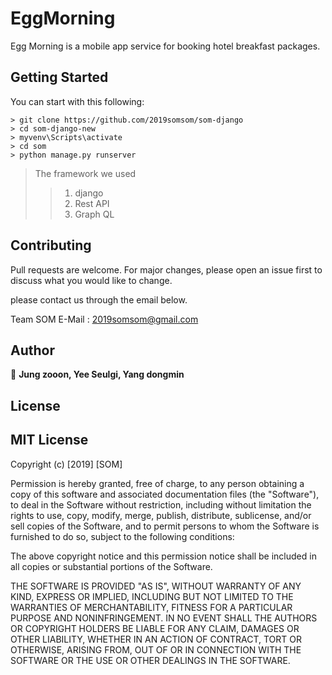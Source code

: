 EggMorning
==========
Egg Morning is a mobile app service for booking hotel breakfast packages.



## Getting Started

You can start with this following:

```
> git clone https://github.com/2019somsom/som-django
> cd som-django-new
> myvenv\Scripts\activate	
> cd som
> python manage.py runserver
```

> The framework we used
>   > 1. django
>   > 2. Rest API
>   > 3. Graph QL



## Contributing
Pull requests are welcome. For major changes, please open an issue first to discuss what you would like to change.

please contact us through the email below.

Team SOM 
E-Mail : <2019somsom@gmail.com>


## Author

👤 **Jung zooon, Yee Seulgi, Yang dongmin**

## License

MIT License
-----------
Copyright (c) [2019] [SOM]

Permission is hereby granted, free of charge, to any person obtaining a copy
of this software and associated documentation files (the "Software"), to deal
in the Software without restriction, including without limitation the rights
to use, copy, modify, merge, publish, distribute, sublicense, and/or sell
copies of the Software, and to permit persons to whom the Software is
furnished to do so, subject to the following conditions:

The above copyright notice and this permission notice shall be included in all
copies or substantial portions of the Software.

THE SOFTWARE IS PROVIDED "AS IS", WITHOUT WARRANTY OF ANY KIND, EXPRESS OR
IMPLIED, INCLUDING BUT NOT LIMITED TO THE WARRANTIES OF MERCHANTABILITY,
FITNESS FOR A PARTICULAR PURPOSE AND NONINFRINGEMENT. IN NO EVENT SHALL THE
AUTHORS OR COPYRIGHT HOLDERS BE LIABLE FOR ANY CLAIM, DAMAGES OR OTHER
LIABILITY, WHETHER IN AN ACTION OF CONTRACT, TORT OR OTHERWISE, ARISING FROM,
OUT OF OR IN CONNECTION WITH THE SOFTWARE OR THE USE OR OTHER DEALINGS IN THE
SOFTWARE.
